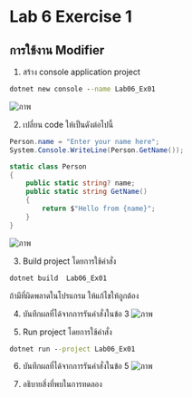 # Lab 6 Exercise 1

## การใช้งาน Modifier

1. สร้าง console application project

```cmd
dotnet new console --name Lab06_Ex01
```
![ภาพ](https://github.com/AnchisaPhetnoi/03376836-OOP-2566-Lab-06/assets/144197034/8ecb0707-11c4-4fb5-9c0e-330e88631a3c)

2. เปลี่ยน code ให้เป็นดังต่อไปนี้

```cs
Person.name = "Enter your name here";
System.Console.WriteLine(Person.GetName());

static class Person
{
    public static string? name;
    public static string GetName()
    {
        return $"Hello from {name}";
    }
}
```
![ภาพ](https://github.com/AnchisaPhetnoi/03376836-OOP-2566-Lab-06/assets/144197034/8a525aa5-1566-479e-95ae-a216e612ee5b)

3. Build project โดยการใช้คำสั่ง

```cmd
dotnet build  Lab06_Ex01
```

ถ้ามีที่ผิดพลาดในโปรแกรม ให้แก้ไขให้ถูกต้อง

4. บันทึกผลที่ได้จากการรันคำสั่งในข้อ 3
![ภาพ](https://github.com/AnchisaPhetnoi/03376836-OOP-2566-Lab-06/assets/144197034/54b1b471-8653-475c-86a5-276d3c2e35f9)

5. Run project โดยการใช้คำสั่ง

```cmd
dotnet run --project Lab06_Ex01
```

6. บันทึกผลที่ได้จากการรันคำสั่งในข้อ 5
![ภาพ](https://github.com/AnchisaPhetnoi/03376836-OOP-2566-Lab-06/assets/144197034/c2d40ac9-99eb-4452-a298-8abbf76e091c)

7. อธิบายสิ่งที่พบในการทดลอง
